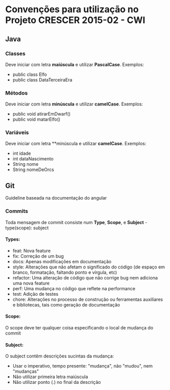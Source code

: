 # Convenções para utilização no Projeto CRESCER 2015-02 - CWI

## Java

### Classes
Deve iniciar com letra **maiúscula** e utilizar **PascalCase**. Exemplos:
* public class Elfo
* public class DataTerceiraEra

### Métodos
Deve iniciar com letra **minúscula** e utilizar **camelCase**. Exemplos:
* public void atirarEmDwarf()
* public void matarElfo()

### Variáveis
Deve iniciar com letra **minúscula e utilizar **camelCase**. Exemplos:
* int idade
* int dataNascimento
* String nome
* String nomeDeOrcs

## Git
Guideline baseada na documentação do angular

### Commits
Toda mensagem de commit consiste num **Type**, **Scope**, e **Subject** - type(scope): subject

#### Types:

* feat: Nova feature
* fix: Correção de um bug
* docs: Apenas modificações em documentação
* style: Alterações que não afetam o significado do código (de espaço em branco, formatação, faltando ponto e vírgula, etc)
* refactor: Uma alteração de código que não corrige bug nem adiciona uma nova feature
* perf: Uma mudança no código que reflete na performance
* test: Adição de testes
* chore: Alterações no processo de construção ou ferramentas auxiliares e bibliotecas, tais como geração de documentação

#### Scope:
O scope deve ter qualquer coisa especificando o local de mudança do commit

#### Subject:
O subject contêm descrições sucintas da mudança:
* Usar o imperativo, tempo presente: "mudança", não "mudou", nem "mudanças"
* Não utilizar primeira letra maiúscula
* Não utilizar ponto (.) no final da descrição 
